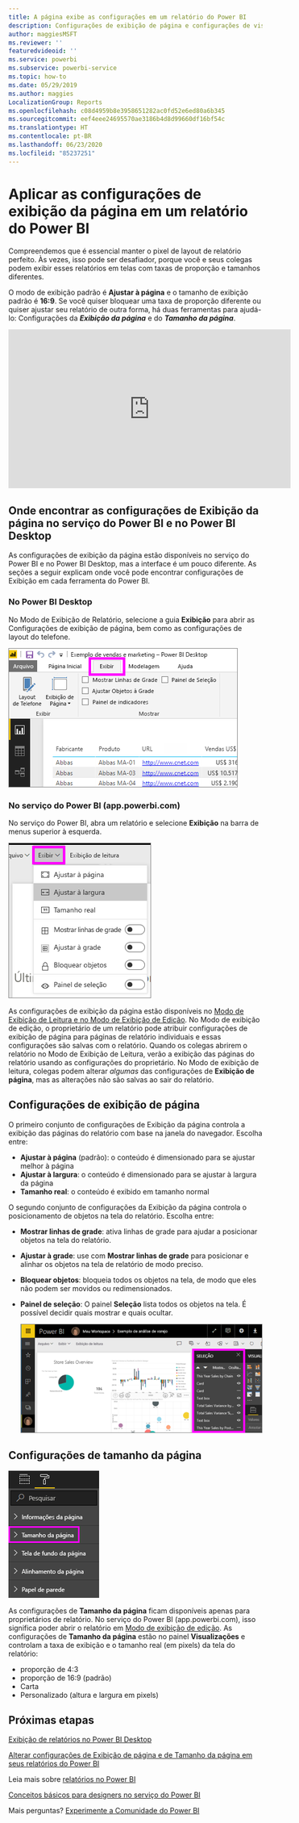 ```yaml
---
title: A página exibe as configurações em um relatório do Power BI
description: Configurações de exibição de página e configurações de visualização de página para um relatório
author: maggiesMSFT
ms.reviewer: ''
featuredvideoid: ''
ms.service: powerbi
ms.subservice: powerbi-service
ms.topic: how-to
ms.date: 05/29/2019
ms.author: maggies
LocalizationGroup: Reports
ms.openlocfilehash: c08d4959b8e3958651282ac0fd52e6ed80a6b345
ms.sourcegitcommit: eef4eee24695570ae3186b4d8d99660df16bf54c
ms.translationtype: HT
ms.contentlocale: pt-BR
ms.lasthandoff: 06/23/2020
ms.locfileid: "85237251"
---
```

# <a name="apply-page-display-settings-in-a-power-bi-report"></a>Aplicar as configurações de exibição da página em um relatório do Power BI
Compreendemos que é essencial manter o pixel de layout de relatório perfeito. Às vezes, isso pode ser desafiador, porque você e seus colegas podem exibir esses relatórios em telas com taxas de proporção e tamanhos diferentes. 

O modo de exibição padrão é **Ajustar à página** e o tamanho de exibição padrão é **16:9**. Se você quiser bloquear uma taxa de proporção diferente ou quiser ajustar seu relatório de outra forma, há duas ferramentas para ajudá-lo: Configurações da ***Exibição da página*** e do ***Tamanho da página***.


<iframe width="560" height="315" src="https://www.youtube.com/embed/5tg-OXzxe2g" frameborder="0" allowfullscreen></iframe>


## <a name="where-to-find-page-view-settings-in-the-power-bi-service-and-power-bi-desktop"></a>Onde encontrar as configurações de Exibição da página no serviço do Power BI e no Power BI Desktop
As configurações de exibição da página estão disponíveis no serviço do Power BI e no Power BI Desktop, mas a interface é um pouco diferente. As seções a seguir explicam onde você pode encontrar configurações de Exibição em cada ferramenta do Power BI.

### <a name="in-power-bi-desktop"></a>No Power BI Desktop
No Modo de Exibição de Relatório, selecione a guia **Exibição** para abrir as Configurações de exibição de página, bem como as configurações de layout do telefone.

  ![Configurações de exibição da página da área de trabalho](media/power-bi-report-display-settings/power-bi-desktop-view-settings.png)

### <a name="in-the-power-bi-service-apppowerbicom"></a>No serviço do Power BI (app.powerbi.com)
No serviço do Power BI, abra um relatório e selecione **Exibição** na barra de menus superior à esquerda.

![configurações de exibição da página de serviço](media/power-bi-report-display-settings/power-bi-change-page-view.png)

As configurações de exibição da página estão disponíveis no [Modo de Exibição de Leitura e no Modo de Exibição de Edição](../consumer/end-user-reading-view.md). No Modo de exibição de edição, o proprietário de um relatório pode atribuir configurações de exibição de página para páginas de relatório individuais e essas configurações são salvas com o relatório. Quando os colegas abrirem o relatório no Modo de Exibição de Leitura, verão a exibição das páginas do relatório usando as configurações do proprietário. No Modo de exibição de leitura, colegas podem alterar *algumas* das configurações de **Exibição de página**, mas as alterações não são salvas ao sair do relatório.

## <a name="page-view-settings"></a>Configurações de exibição de página
O primeiro conjunto de configurações de Exibição da página controla a exibição das páginas do relatório com base na janela do navegador. Escolha entre:

* **Ajustar à página** (padrão): o conteúdo é dimensionado para se ajustar melhor à página
* **Ajustar à largura**: o conteúdo é dimensionado para se ajustar à largura da página
* **Tamanho real**: o conteúdo é exibido em tamanho normal

O segundo conjunto de configurações da Exibição da página controla o posicionamento de objetos na tela do relatório. Escolha entre:

* **Mostrar linhas de grade**: ativa linhas de grade para ajudar a posicionar objetos na tela do relatório.
* **Ajustar à grade**: use com **Mostrar linhas de grade** para posicionar e alinhar os objetos na tela de relatório de modo preciso. 
* **Bloquear objetos**: bloqueia todos os objetos na tela, de modo que eles não podem ser movidos ou redimensionados.
* **Painel de seleção**: O painel **Seleção** lista todos os objetos na tela. É possível decidir quais mostrar e quais ocultar.

    ![painel Seleção](media/power-bi-report-display-settings/power-bi-selection-pane.png)



## <a name="page-size-settings"></a>Configurações de tamanho da página
![alterar configurações de tamanho da página](media/power-bi-report-display-settings/power-bi-page-size.png)

As configurações de **Tamanho da página** ficam disponíveis apenas para proprietários de relatório. No serviço do Power BI (app.powerbi.com), isso significa poder abrir o relatório em [Modo de exibição de edição](../consumer/end-user-reading-view.md). As configurações de **Tamanho da página** estão no painel **Visualizações** e controlam a taxa de exibição e o tamanho real (em pixels) da tela do relatório:   

* proporção de 4:3
* proporção de 16:9 (padrão)
* Carta
* Personalizado (altura e largura em pixels)

## <a name="next-steps"></a>Próximas etapas
[Exibição de relatórios no Power BI Desktop](desktop-report-view.md)

[Alterar configurações de Exibição de página e de Tamanho da página em seus relatórios do Power BI](../consumer/end-user-report-view.md)

Leia mais sobre [relatórios no Power BI](../consumer/end-user-reports.md)

[Conceitos básicos para designers no serviço do Power BI](../fundamentals/service-basic-concepts.md)

Mais perguntas? [Experimente a Comunidade do Power BI](https://community.powerbi.com/)
